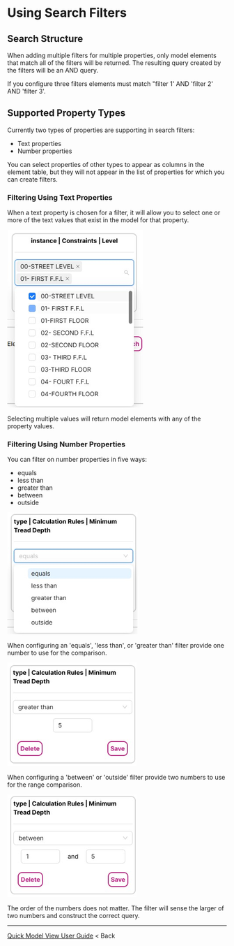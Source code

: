 # Using Search Filters

## Search Structure

When adding multiple filters for multiple properties, only model elements that match all of the filters will be returned. The resulting query created by the filters will be an AND query.

If you configure three filters elements must match "filter 1' AND 'filter 2' AND 'filter 3'.

## Supported Property Types

Currently two types of properties are supporting in search filters:

* Text properties
* Number properties

You can select properties of other types to appear as columns in the element table, but they will not appear in the list of properties for which you can create filters.

### Filtering Using Text Properties

When a text property is chosen for a filter, it will allow you to select one or more of the text values that exist in the model for that property.

![filter text](../../img/filters/filtr-text.jpg)

Selecting multiple values will return model elements with any of the property values.

### Filtering Using Number Properties

You can filter on number properties in five ways:

* equals
* less than
* greater than
* between
* outside

![filter num options](../../img/filters/filtr-num-options.jpg)

When configuring an 'equals', 'less than', or 'greater than' filter provide one number to use for the comparison.

![filter greater](../../img/filters/filtr-num-greater.jpg)

When configuring a 'between' or 'outside' filter provide two numbers to use for the range comparison.

![filter greater](../../img/filters/filtr-num-between.jpg)

The order of the numbers does not matter. The filter will sense the larger of two numbers and construct the correct query.

---
[Quick Model View User Guide](./README.md) < Back